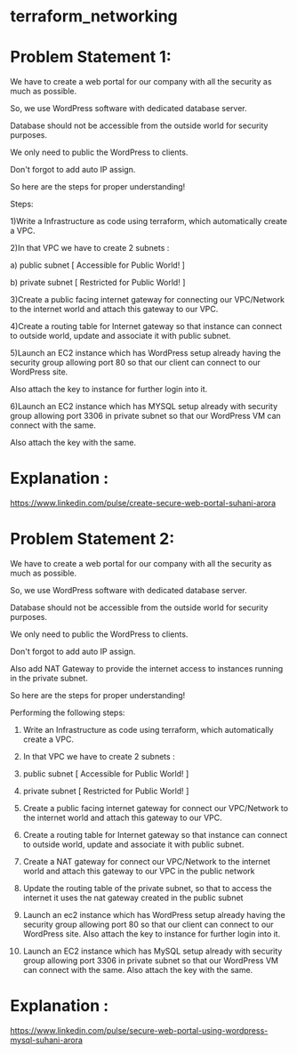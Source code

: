 # terraform_networking

# Problem Statement 1: 

We have to create a web portal for our company with all the security as much as possible.

So, we use WordPress software with dedicated database server.

Database should not be accessible from the outside world for security purposes.

We only need to public the WordPress to clients.

Don't forgot to add auto IP assign.

So here are the steps for proper understanding!

Steps:

1)Write a Infrastructure as code using terraform, which automatically create a VPC.

2)In that VPC we have to create 2 subnets :

  a) public subnet [ Accessible for Public World! ] 

  b) private subnet [ Restricted for Public World! ]

3)Create a public facing internet gateway for connecting our VPC/Network to the internet world and attach this gateway to our VPC.

4)Create a routing table for Internet gateway so that instance can connect to outside world, update and associate it with public subnet.

5)Launch an EC2 instance which has WordPress setup already having the security group allowing port 80 so that our client can connect to our WordPress site.

Also attach the key to instance for further login into it.

6)Launch an EC2 instance which has MYSQL setup already with security group allowing port 3306 in private subnet so that our WordPress VM can connect with the same.

Also attach the key with the same.

# Explanation :

https://www.linkedin.com/pulse/create-secure-web-portal-suhani-arora

# Problem Statement 2: 

We have to create a web portal for our company with all the security as much as possible.

So, we use WordPress software with dedicated database server.

Database should not be accessible from the outside world for security purposes.

We only need to public the WordPress to clients.

Don't forgot to add auto IP assign.

Also add NAT Gateway to provide the internet access to instances running in the private subnet.

So here are the steps for proper understanding!

Performing the following steps:

1. Write an Infrastructure as code using terraform, which automatically create a VPC.

2. In that VPC we have to create 2 subnets :

  1.  public subnet [ Accessible for Public World! ] 

  2.  private subnet [ Restricted for Public World! ]

3. Create a public facing internet gateway for connect our VPC/Network to the internet world and attach this gateway to our VPC.

4. Create a routing table for Internet gateway so that instance can connect to outside world, update and associate it with public subnet.

5. Create a NAT gateway for connect our VPC/Network to the internet world and attach this gateway to our VPC in the public network

6. Update the routing table of the private subnet, so that to access the internet it uses the nat gateway created in the public subnet

7. Launch an ec2 instance which has WordPress setup already having the security group allowing port 80 so that our client can connect to our WordPress site. Also attach the key to instance for further login into it.

8. Launch an EC2 instance which has MySQL setup already with security group allowing port 3306 in private subnet so that our WordPress VM can connect with the same. Also attach the key with the same.

# Explanation :

https://www.linkedin.com/pulse/secure-web-portal-using-wordpress-mysql-suhani-arora
